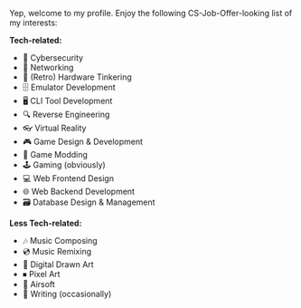 Yep, welcome to my profile. Enjoy the following CS-Job-Offer-looking list of my interests:

**Tech-related:**
* 🔐 Cybersecurity
* 📶 Networking
* 🔧 (Retro) Hardware Tinkering
* 🗄 Emulator Development
* 🖥 CLI Tool Development
* 🔍 Reverse Engineering
* 👓 Virtual Reality
* 🎮 Game Design & Development
* 🔨 Game Modding
* 🕹 Gaming (obviously)
* 💻 Web Frontend Design
* 🌐 Web Backend Development
* 🗃 Database Design & Management

**Less Tech-related:**
* 🎶 Music Composing
* 💿 Music Remixing
* 🎨 Digital Drawn Art
* ⏹ Pixel Art
* 🔫 Airsoft
* 🧾 Writing (occasionally)
